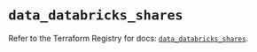 # `data_databricks_shares`

Refer to the Terraform Registry for docs: [`data_databricks_shares`](https://registry.terraform.io/providers/databricks/databricks/1.37.1/docs/data-sources/shares).
